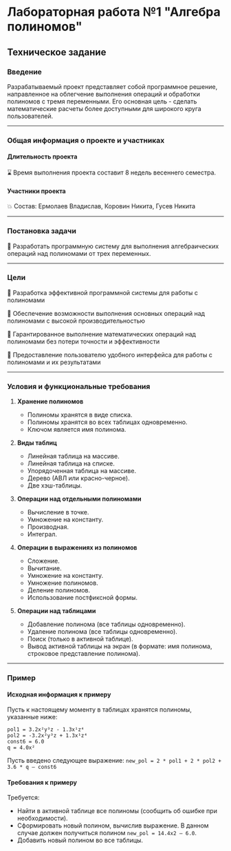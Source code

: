 # **Лабораторная работа №1 "Алгебра полиномов"**
## **Техническое задание**
### **Введение**

Разрабатываемый проект представляет собой программное решение, направленное на облегчение выполнения операций и обработки полиномов с тремя переменными. Его основная цель - сделать математические расчеты более доступными для широкого круга пользователей.

----

### **Общая информация о проекте и участниках**

#### **Длительность проекта**

:hourglass: Время выполнения проекта составит 8 недель весеннего семестра.


#### **Участники проекта**

:boom: Состав: Ермолаев Владислав, Коровин Никита, Гусев Никита

----
### **Постановка задачи**

:pushpin: Разработать программную систему для выполнения алгебраических операций над полиномами от трех переменных.

-----------


### **Цели**
:black_square_button: Разработка эффективной программной системы для работы с полиномами

:black_square_button: Обеспечение возможности выполнения основных операций над полиномами с высокой производительностью

:black_square_button: Гарантированное выполнение математических операций над полиномами без потери точности и эффективности

:black_square_button: Предоставление пользователю удобного интерфейса для работы с полиномами и их результатами

---------------

### **Условия и функциональные требования**
  
1. **Хранение полиномов**
   - Полиномы хранятся в виде списка.
   - Полиномы хранятся во всех таблицах одновременно.
   - Ключом является имя полинома.

2. **Виды таблиц**
   - Линейная таблица на массиве.
   - Линейная таблица на списке.
   - Упорядоченная таблица на массиве.
   - Дерево (АВЛ или красно-черное).
   - Две хэш-таблицы.

3. **Операции над отдельными полиномами**
   - Вычисление в точке.
   - Умножение на константу.
   - Производная.
   - Интеграл.

4. **Операции в выражениях из полиномов**
   - Сложение.
   - Вычитание.
   - Умножение на константу.
   - Умножение полиномов.
   - Деление полиномов.
   - Использование постфиксной формы.

5. **Операции над таблицами**
   - Добавление полинома (все таблицы одновременно).
   - Удаление полинома (все таблицы одновременно).
   - Поиск (только в активной таблице).
   - Вывод активной таблицы на экран (в формате: имя полинома, строковое представление полинома).
  
----

### **Пример**

#### **Исходная информация к примеру**
Пусть к настоящему моменту в таблицах хранятся полиномы, указанные ниже: 

```
pol1 = 3.2x²y³z - 1.3x¹z⁴  
pol2 = -3.2x²y³z + 1.3x¹z⁴  
const6 = 6.0  
q = 4.0x²
```


Пусть введено следующее выражение: `new_pol = 2 * pol1 + 2 * pol2 + 3.6 * q – const6`

#### **Требования к примеру**

Требуется:

- Найти в активной таблице все полиномы (сообщить об ошибке при необходимости).
- Сформировать новый полином, вычислив выражение. В данном случае должен получиться полином `new_pol = 14.4x2 – 6.0`.
- Добавить новый полином во все таблицы.

